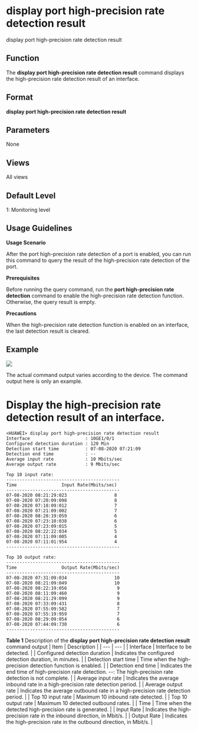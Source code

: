 display port high-precision rate detection result
=================================================

display port high-precision rate detection result

Function
--------



The **display port high-precision rate detection result** command displays the high-precision rate detection result of an interface.




Format
------

**display port high-precision rate detection result**


Parameters
----------

None

Views
-----

All views


Default Level
-------------

1: Monitoring level


Usage Guidelines
----------------

**Usage Scenario**



After the port high-precision rate detection of a port is enabled, you can run this command to query the result of the high-precision rate detection of the port.



**Prerequisites**



Before running the query command, run the **port high-precision rate detection** command to enable the high-precision rate detection function. Otherwise, the query result is empty.



**Precautions**



When the high-precision rate detection function is enabled on an interface, the last detection result is cleared.




Example
-------

![](../public_sys-resources/note_3.0-en-us.png) 

The actual command output varies according to the device. The command output here is only an example.


# Display the high-precision rate detection result of an interface.
```
<HUAWEI> display port high-precision rate detection result
Interface                     : 10GE1/0/1
Configured detection duration : 120 Min
Detection start time          : 07-08-2020 07:21:09
Detection end time            : --
Average input rate            : 10 Mbits/sec
Average output rate           : 9 Mbits/sec

Top 10 input rate:
-------------------------------------------
Time                 Input Rate(Mbits/sec)
-------------------------------------------
07-08-2020 08:21:29:023                  8
07-08-2020 07:20:09:098                  8
07-08-2020 07:18:09:012                  7
07-08-2020 07:21:09:002                  7
07-08-2020 08:28:19:059                  6
07-08-2020 07:23:10:038                  6
07-08-2020 07:23:09:015                  5
07-08-2020 08:22:22:034                  5
07-08-2020 07:11:09:005                  4
07-08-2020 07:11:01:954                  4
-------------------------------------------

Top 10 output rate:
-------------------------------------------
Time                 Output Rate(Mbits/sec)
-------------------------------------------
07-08-2020 07:31:09:034                  10
07-08-2020 08:21:09:049                  10
07-08-2020 08:22:19:056                   9
07-08-2020 08:11:09:460                   9
07-08-2020 08:21:29:099                   9
07-08-2020 07:33:09:431                   8
07-08-2020 07:55:09:582                   7
07-08-2020 07:55:19:959                   7
07-08-2020 08:29:09:054                   6
07-08-2020 07:44:09:730                   6
-------------------------------------------

```

**Table 1** Description of the **display port high-precision rate detection result** command output
| Item | Description |
| --- | --- |
| Interface | Interface to be detected. |
| Configured detection duration | Indicates the configured detection duration, in minutes. |
| Detection start time | Time when the high-precision detection function is enabled. |
| Detection end time | Indicates the end time of high-precision rate detection.  --: The high-precision rate detection is not complete. |
| Average input rate | Indicates the average inbound rate in a high-precision rate detection period. |
| Average output rate | Indicates the average outbound rate in a high-precision rate detection period. |
| Top 10 input rate | Maximum 10 inbound rate detected. |
| Top 10 output rate | Maximum 10 detected outbound rates. |
| Time | Time when the detected high-precision rate is generated. |
| Input Rate | Indicates the high-precision rate in the inbound direction, in Mbit/s. |
| Output Rate | Indicates the high-precision rate in the outbound direction, in Mbit/s. |